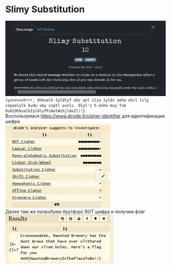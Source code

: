 # Slimy Substitution

![img.png](task%2Fimg.png) \
`Jyvvvvvvhrrr, Ohbualk Iyldlyf ohz aol ilza iyldz aoha ohcl lcly zspaolylk kvdu vby zsptl ovslz. Olyl'z h mshn mvy fvb OuO{OhbualkIyldlyfPzAolWshjlAvIl!!}` \
Воспользуемся https://www.dcode.fr/cipher-identifier для идентификации шифра \
![img.png](img.png) \
Далее там же попробуем брутфорс ROT шифра и получим флаг \
![img_1.png](img_1.png)